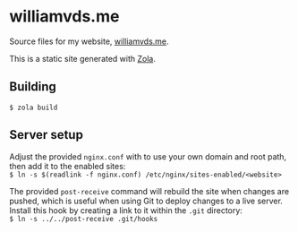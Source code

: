 # williamvds.me

Source files for my website, [williamvds.me](https://williamvds.me).

This is a static site generated with [Zola](https://getzola.org).

## Building

`$ zola build`

## Server setup

Adjust the provided `nginx.conf` with to use your own domain and root path, then
add it to the enabled sites:  
`$ ln -s $(readlink -f nginx.conf) /etc/nginx/sites-enabled/<website>`

The provided `post-receive` command will rebuild the site when changes are
pushed, which is useful when using Git to deploy changes to a live server.
Install this hook by creating a link to it within the `.git` directory:  
`$ ln -s ../../post-receive .git/hooks`
